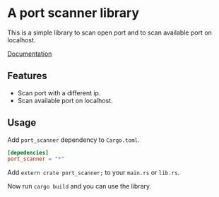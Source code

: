 # A port scanner library

This is a simple library to scan open port and to scan available port on localhost.

[Documentation](https://docs.rs/port_scanner)

## Features

- Scan port with a different ip.
- Scan available port on localhost.

## Usage

Add `port_scanner` dependency to `Cargo.toml`.

```toml
[depedencies]
port_scanner = "*"
```

Add `extern crate port_scanner;` to your `main.rs` or `lib.rs`.

Now run `cargo build` and you can use the library.
